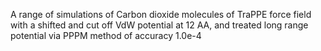 A range of simulations of Carbon dioxide molecules of TraPPE force field with a shifted and cut off VdW potential at 12 AA, and treated long range potential via PPPM method of accuracy 1.0e-4
